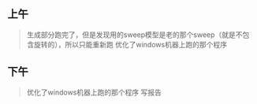 ## 上午
> 生成部分跑完了，但是发现用的sweep模型是老的那个sweep（就是不包含旋转的），所以只能重新跑
> 优化了windows机器上跑的那个程序

## 下午
> 优化了windows机器上跑的那个程序
> 写报告